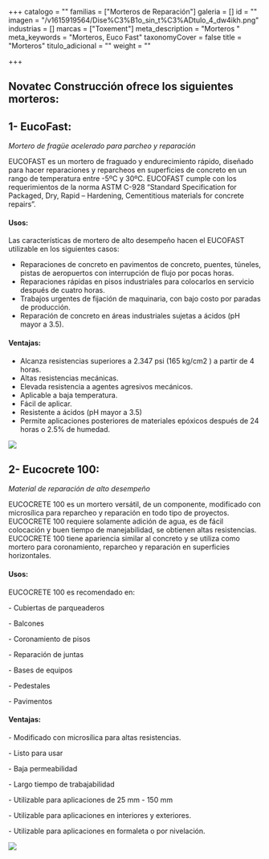 +++
catalogo = ""
familias = ["Morteros de Reparación"]
galeria = []
id = ""
imagen = "/v1615919564/Dise%C3%B1o_sin_t%C3%ADtulo_4_dw4ikh.png"
industrias = []
marcas = ["Toxement"]
meta_description = "Morteros "
meta_keywords = "Morteros, Euco Fast"
taxonomyCover = false
title = "Morteros"
titulo_adicional = ""
weight = ""

+++
## Novatec Construcción ofrece los siguientes morteros:

## **1- EucoFast:**

_Mortero de fragüe acelerado para parcheo y reparación_

EUCOFAST es un mortero de fraguado y endurecimiento rápido, diseñado para hacer reparaciones y reparcheos en superficies de concreto en un rango de temperatura entre -5ºC y 30ºC. EUCOFAST cumple con los requerimientos de la norma ASTM C-928 “Standard Specification for Packaged, Dry, Rapid – Hardening, Cementitious materials for concrete repairs”.

#### **Usos:**

Las características de mortero de alto desempeño hacen el EUCOFAST utilizable en los siguientes casos:

* Reparaciones de concreto en pavimentos de concreto, puentes, túneles, pistas de aeropuertos con interrupción de flujo por pocas horas.
* Reparaciones rápidas en pisos industriales para colocarlos en servicio después de cuatro horas.
* Trabajos urgentes de fijación de maquinaria, con bajo costo por paradas de producción.
* Reparación de concreto en áreas industriales sujetas a ácidos (pH mayor a 3.5).

#### **Ventajas:**

* Alcanza resistencias superiores a 2.347 psi (165 kg/cm2 ) a partir de 4 horas.
* Altas resistencias mecánicas.
* Elevada resistencia a agentes agresivos mecánicos.
* Aplicable a baja temperatura.
* Fácil de aplicar.
* Resistente a ácidos (pH mayor a 3.5)
* Permite aplicaciones posteriores de materiales epóxicos después de 24 horas o 2.5% de humedad.

![](https://res.cloudinary.com/drnun7bay/image/upload/v1611339323/WhatsApp_Image_2021-01-22_at_12.14.47_l9euch.jpg)

## **2- Eucocrete 100:**

_Material de reparación de alto desempeño_

EUCOCRETE 100 es un mortero versátil, de un componente, modificado con microsílica para reparcheo y reparación en todo tipo de proyectos. EUCOCRETE 100 requiere solamente adición de agua, es de fácil colocación y buen tiempo de manejabilidad, se obtienen altas resistencias. EUCOCRETE 100 tiene apariencia similar al concreto y se utiliza como mortero para coronamiento, reparcheo y reparación en superficies horizontales.

#### **Usos:**

EUCOCRETE 100 es recomendado en:

\- Cubiertas de parqueaderos

\- Balcones

\- Coronamiento de pisos

\- Reparación de juntas

\- Bases de equipos

\- Pedestales

\- Pavimentos

#### **Ventajas:**

\- Modificado con microsílica para altas resistencias.

\- Listo para usar

\- Baja permeabilidad

\- Largo tiempo de trabajabilidad

\- Utilizable para aplicaciones de 25 mm - 150 mm

\- Utilizable para aplicaciones en interiores y exteriores.

\- Utilizable para aplicaciones en formaleta o por nivelación.

![](https://res.cloudinary.com/drnun7bay/image/upload/v1611339564/WhatsApp_Image_2021-01-22_at_12.18.42_d4uex1.jpg)